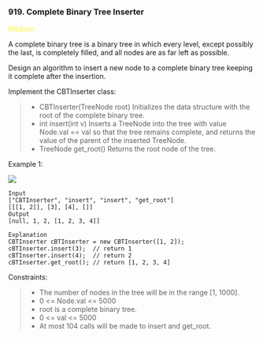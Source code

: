 <h3>919. Complete Binary Tree Inserter</h3>

<span style="color:yellow">Medium</span>

A complete binary tree is a binary tree in which every level, except possibly the last, is completely filled, and all nodes are as far left as possible.

Design an algorithm to insert a new node to a complete binary tree keeping it complete after the insertion.

Implement the CBTInserter class:

> - CBTInserter(TreeNode root) Initializes the data structure with the root of the complete binary tree.
> - int insert(int v) Inserts a TreeNode into the tree with value Node.val == val so that the tree remains complete, and returns the value of the parent of the inserted TreeNode.
> - TreeNode get_root() Returns the root node of the tree.



Example 1:

![](https://assets.leetcode.com/uploads/2021/08/03/lc-treeinsert.jpg)

    Input
    ["CBTInserter", "insert", "insert", "get_root"]
    [[[1, 2]], [3], [4], []]
    Output
    [null, 1, 2, [1, 2, 3, 4]]
    
    Explanation
    CBTInserter cBTInserter = new CBTInserter([1, 2]);
    cBTInserter.insert(3);  // return 1
    cBTInserter.insert(4);  // return 2
    cBTInserter.get_root(); // return [1, 2, 3, 4]



Constraints:

> - The number of nodes in the tree will be in the range [1, 1000].
> - 0 <= Node.val <= 5000
> - root is a complete binary tree.
> - 0 <= val <= 5000
> - At most 104 calls will be made to insert and get_root.

